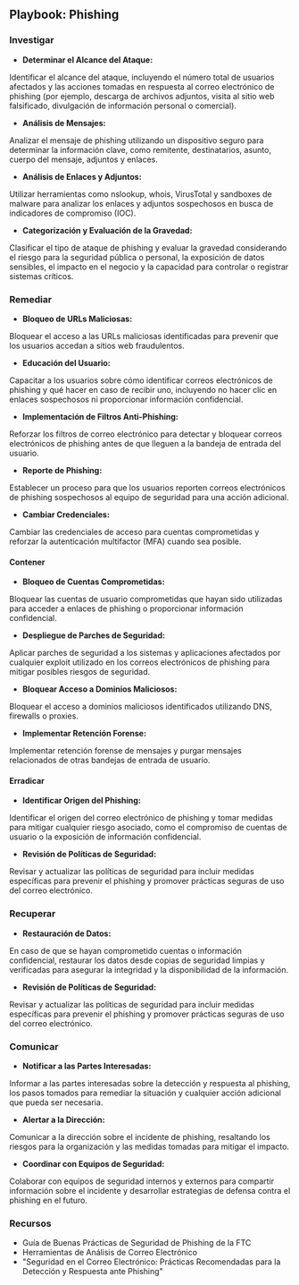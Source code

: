 
## Playbook: Phishing

### Investigar

- **Determinar el Alcance del Ataque:**

Identificar el alcance del ataque, incluyendo el número total de usuarios afectados y las acciones tomadas en respuesta al correo electrónico de phishing (por ejemplo, descarga de archivos adjuntos, visita al sitio web falsificado, divulgación de información personal o comercial).

- **Análisis de Mensajes:**

Analizar el mensaje de phishing utilizando un dispositivo seguro para determinar la información clave, como remitente, destinatarios, asunto, cuerpo del mensaje, adjuntos y enlaces.

- **Análisis de Enlaces y Adjuntos:**

Utilizar herramientas como nslookup, whois, VirusTotal y sandboxes de malware para analizar los enlaces y adjuntos sospechosos en busca de indicadores de compromiso (IOC).

- **Categorización y Evaluación de la Gravedad:**

Clasificar el tipo de ataque de phishing y evaluar la gravedad considerando el riesgo para la seguridad pública o personal, la exposición de datos sensibles, el impacto en el negocio y la capacidad para controlar o registrar sistemas críticos.

### Remediar

- **Bloqueo de URLs Maliciosas:**

Bloquear el acceso a las URLs maliciosas identificadas para prevenir que los usuarios accedan a sitios web fraudulentos.

- **Educación del Usuario:**

Capacitar a los usuarios sobre cómo identificar correos electrónicos de phishing y qué hacer en caso de recibir uno, incluyendo no hacer clic en enlaces sospechosos ni proporcionar información confidencial.

- **Implementación de Filtros Anti-Phishing:**

Reforzar los filtros de correo electrónico para detectar y bloquear correos electrónicos de phishing antes de que lleguen a la bandeja de entrada del usuario.

- **Reporte de Phishing:**

Establecer un proceso para que los usuarios reporten correos electrónicos de phishing sospechosos al equipo de seguridad para una acción adicional.

- **Cambiar Credenciales:**

Cambiar las credenciales de acceso para cuentas comprometidas y reforzar la autenticación multifactor (MFA) cuando sea posible.

#### Contener

- **Bloqueo de Cuentas Comprometidas:**

Bloquear las cuentas de usuario comprometidas que hayan sido utilizadas para acceder a enlaces de phishing o proporcionar información confidencial.

- **Despliegue de Parches de Seguridad:**

Aplicar parches de seguridad a los sistemas y aplicaciones afectados por cualquier exploit utilizado en los correos electrónicos de phishing para mitigar posibles riesgos de seguridad.

- **Bloquear Acceso a Dominios Maliciosos:**

Bloquear el acceso a dominios maliciosos identificados utilizando DNS, firewalls o proxies.

- **Implementar Retención Forense:**

Implementar retención forense de mensajes y purgar mensajes relacionados de otras bandejas de entrada de usuario.

#### Erradicar

- **Identificar Origen del Phishing:**

Identificar el origen del correo electrónico de phishing y tomar medidas para mitigar cualquier riesgo asociado, como el compromiso de cuentas de usuario o la exposición de información confidencial.

- **Revisión de Políticas de Seguridad:**

Revisar y actualizar las políticas de seguridad para incluir medidas específicas para prevenir el phishing y promover prácticas seguras de uso del correo electrónico.

### Recuperar

- **Restauración de Datos:**

En caso de que se hayan comprometido cuentas o información confidencial, restaurar los datos desde copias de seguridad limpias y verificadas para asegurar la integridad y la disponibilidad de la información.

- **Revisión de Políticas de Seguridad:**

Revisar y actualizar las políticas de seguridad para incluir medidas específicas para prevenir el phishing y promover prácticas seguras de uso del correo electrónico.

### Comunicar

- **Notificar a las Partes Interesadas:**

Informar a las partes interesadas sobre la detección y respuesta al phishing, los pasos tomados para remediar la situación y cualquier acción adicional que pueda ser necesaria.

- **Alertar a la Dirección:**

Comunicar a la dirección sobre el incidente de phishing, resaltando los riesgos para la organización y las medidas tomadas para mitigar el impacto.

- **Coordinar con Equipos de Seguridad:**

Colaborar con equipos de seguridad internos y externos para compartir información sobre el incidente y desarrollar estrategias de defensa contra el phishing en el futuro.

### Recursos

- Guía de Buenas Prácticas de Seguridad de Phishing de la FTC
- Herramientas de Análisis de Correo Electrónico
- "Seguridad en el Correo Electrónico: Prácticas Recomendadas para la Detección y Respuesta ante Phishing"

